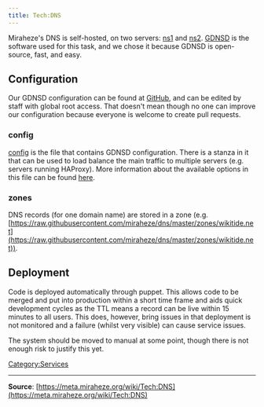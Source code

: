 ```yaml
---
title: Tech:DNS
---
```


Miraheze's DNS is self-hosted, on two servers: [ns1](Tech:Ns1.md) and [ns2](Tech:Ns2.md). [GDNSD](//github.com/gdnsd/gdnsd) is the software used for this task, and we chose it because GDNSD is open-source, fast, and easy.

## Configuration 

Our GDNSD configuration can be found at [GitHub](//github.com/miraheze/dns), and can be edited by staff with global root access. That doesn't mean though no one can improve our configuration because everyone is welcome to create pull requests.

### config 

[config](https://github.com/miraheze/dns/blob/master/config) is the file that contains GDNSD configuration. There is a stanza in it that can be used to load balance the main traffic to multiple servers (e.g. servers running HAProxy). More information about the available options in this file can be found [here](https://github.com/gdnsd/gdnsd/wiki/GdnsdConfig).

### zones 

DNS records (for one domain name) are stored in a zone (e.g. [https://raw.githubusercontent.com/miraheze/dns/master/zones/wikitide.net](https://raw.githubusercontent.com/miraheze/dns/master/zones/wikitide.net)).

## Deployment 

Code is deployed automatically through puppet. This allows code to be merged and put into production within a short time frame and aids quick development cycles as the TTL means a record can be live within 15 minutes to all users. This does, however, bring issues in that deployment is not monitored and a failure (whilst very visible) can cause service issues.

The system should be moved to manual at some point, though there is not enough risk to justify this yet.

[Category:Services](https://meta.miraheze.org/wiki/Category:Services)

----
**Source**: [https://meta.miraheze.org/wiki/Tech:DNS](https://meta.miraheze.org/wiki/Tech:DNS)